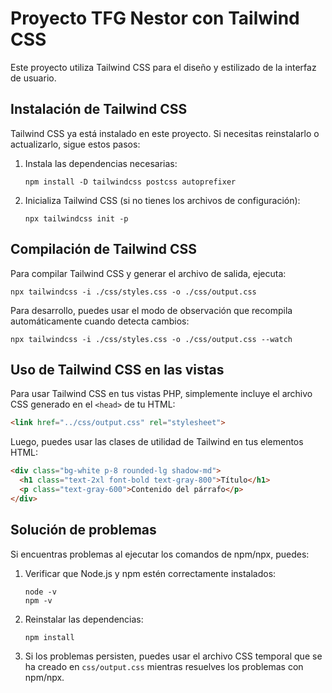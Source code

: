 # Proyecto TFG Nestor con Tailwind CSS

Este proyecto utiliza Tailwind CSS para el diseño y estilizado de la interfaz de usuario.

## Instalación de Tailwind CSS

Tailwind CSS ya está instalado en este proyecto. Si necesitas reinstalarlo o actualizarlo, sigue estos pasos:

1. Instala las dependencias necesarias:
   ```
   npm install -D tailwindcss postcss autoprefixer
   ```

2. Inicializa Tailwind CSS (si no tienes los archivos de configuración):
   ```
   npx tailwindcss init -p
   ```

## Compilación de Tailwind CSS

Para compilar Tailwind CSS y generar el archivo de salida, ejecuta:

```
npx tailwindcss -i ./css/styles.css -o ./css/output.css
```

Para desarrollo, puedes usar el modo de observación que recompila automáticamente cuando detecta cambios:

```
npx tailwindcss -i ./css/styles.css -o ./css/output.css --watch
```

## Uso de Tailwind CSS en las vistas

Para usar Tailwind CSS en tus vistas PHP, simplemente incluye el archivo CSS generado en el `<head>` de tu HTML:

```html
<link href="../css/output.css" rel="stylesheet">
```

Luego, puedes usar las clases de utilidad de Tailwind en tus elementos HTML:

```html
<div class="bg-white p-8 rounded-lg shadow-md">
  <h1 class="text-2xl font-bold text-gray-800">Título</h1>
  <p class="text-gray-600">Contenido del párrafo</p>
</div>
```

## Solución de problemas

Si encuentras problemas al ejecutar los comandos de npm/npx, puedes:

1. Verificar que Node.js y npm estén correctamente instalados:
   ```
   node -v
   npm -v
   ```

2. Reinstalar las dependencias:
   ```
   npm install
   ```

3. Si los problemas persisten, puedes usar el archivo CSS temporal que se ha creado en `css/output.css` mientras resuelves los problemas con npm/npx. 